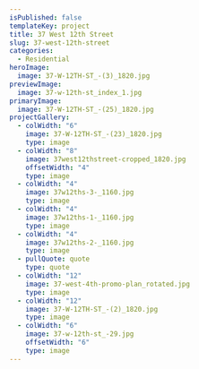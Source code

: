 ```yaml
---
isPublished: false
templateKey: project
title: 37 West 12th Street
slug: 37-west-12th-street
categories:
  - Residential
heroImage:
  image: 37-W-12TH-ST_-(3)_1820.jpg
previewImage:
  image: 37-w-12th-st_index_1.jpg
primaryImage:
  image: 37-W-12TH-ST_-(25)_1820.jpg
projectGallery:
  - colWidth: "6"
    image: 37-W-12TH-ST_-(23)_1820.jpg
    type: image
  - colWidth: "8"
    image: 37west12thstreet-cropped_1820.jpg
    offsetWidth: "4"
    type: image
  - colWidth: "4"
    image: 37w12ths-3-_1160.jpg
    type: image
  - colWidth: "4"
    image: 37w12ths-1-_1160.jpg
    type: image
  - colWidth: "4"
    image: 37w12ths-2-_1160.jpg
    type: image
  - pullQuote: quote
    type: quote
  - colWidth: "12"
    image: 37-west-4th-promo-plan_rotated.jpg
    type: image
  - colWidth: "12"
    image: 37-W-12TH-ST_-(2)_1820.jpg
    type: image
  - colWidth: "6"
    image: 37-w-12th-st_-29.jpg
    offsetWidth: "6"
    type: image
---
```

